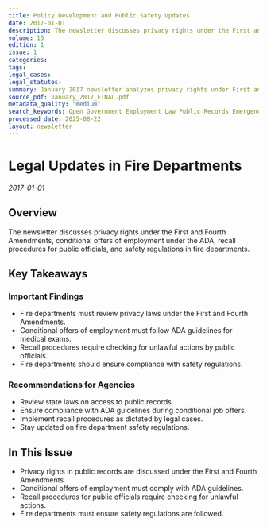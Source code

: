 ```yaml
---
title: Policy Development and Public Safety Updates
date: 2017-01-01
description: The newsletter discusses privacy rights under the First and Fourth Amendments, conditional offers of employment under the ADA, recall procedures for public officials, and safety regulations in fire departments.
volume: 15
edition: 1
issue: 1
categories: 
tags: 
legal_cases: 
legal_statutes: 
summary: January 2017 newsletter analyzes privacy rights under First and Fourth Amendments for fire departments, examines conditional employment offers under ADA guidelines including medical examination requirements, discusses public official recall procedures referencing West v. Vermillion and In re Recall of Boldt cases, and provides comprehensive safety regulation compliance guidance under RCW 39.04.155 and WAC 296-305-01509.
source_pdf: January_2017_FINAL.pdf
metadata_quality: "medium"
search_keywords: Open Government Employment Law Public Records Emergency Services Contract Law Training & Compliance Litigation...
processed_date: 2025-08-22
layout: newsletter
---
```



# Legal Updates in Fire Departments

*2017-01-01*

## Overview

The newsletter discusses privacy rights under the First and Fourth Amendments, conditional offers of employment under the ADA, recall procedures for public officials, and safety regulations in fire departments.

## Key Takeaways

### Important Findings

- Fire departments must review privacy laws under the First and Fourth Amendments.
- Conditional offers of employment must follow ADA guidelines for medical exams.
- Recall procedures require checking for unlawful actions by public officials.
- Fire departments should ensure compliance with safety regulations.

### Recommendations for Agencies

- Review state laws on access to public records.
- Ensure compliance with ADA guidelines during conditional job offers.
- Implement recall procedures as dictated by legal cases.
- Stay updated on fire department safety regulations.

## In This Issue

- Privacy rights in public records are discussed under the First and Fourth Amendments.
- Conditional offers of employment must comply with ADA guidelines.
- Recall procedures for public officials require checking for unlawful actions.
- Fire departments must ensure safety regulations are followed.

